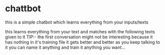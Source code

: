 # chattbot
this is a simple chatbot which learns everything from your inputs/texts

this learns everything from your text and matches with the following texts given to it
TIP:- the first conversation might not be interesting because it has nothing in it's training file
      it gets better and better as you keep talking to it
      you can name it anything and train it anything you want...
